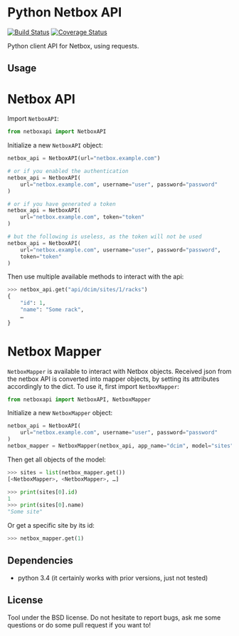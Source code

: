 Python Netbox API
=================

[![Build Status](https://travis-ci.org/Anthony25/python-netboxapi.svg?branch=master)](https://travis-ci.org/Anthony25/python-netboxapi)  [![Coverage Status](https://coveralls.io/repos/github/Anthony25/python-netboxapi/badge.svg?branch=master)](https://coveralls.io/github/Anthony25/python-netboxapi?branch=master)

Python client API for Netbox, using requests.


Usage
-----

Netbox API
==========

Import `NetboxAPI`:

```python
from netboxapi import NetboxAPI
```

Initialize a new `NetboxAPI` object:

```python
netbox_api = NetboxAPI(url="netbox.example.com")

# or if you enabled the authentication
netbox_api = NetboxAPI(
    url="netbox.example.com", username="user", password="password"
)

# or if you have generated a token
netbox_api = NetboxAPI(
    url="netbox.example.com", token="token"
)

# but the following is useless, as the token will not be used
netbox_api = NetboxAPI(
    url="netbox.example.com", username="user", password="password",
    token="token"
)
```

Then use multiple available methods to interact with the api:

```python
>>> netbox_api.get("api/dcim/sites/1/racks")
{
    "id": 1,
    "name": "Some rack",
    …
}
```

Netbox Mapper
=============

`NetboxMapper` is available to interact with Netbox objects. Received json from
the netbox API is converted into mapper objects, by setting its attributes
accordingly to the dict. To use it, first import `NetboxMapper`:

```python
from netboxapi import NetboxAPI, NetboxMapper
```

Initialize a new `NetboxMapper` object:

```python
netbox_api = NetboxAPI(
    url="netbox.example.com", username="user", password="password"
)
netbox_mapper = NetboxMapper(netbox_api, app_name="dcim", model="sites")
```

Then get all objects of the model:

```python
>>> sites = list(netbox_mapper.get())
[<NetboxMapper>, <NetboxMapper>, …]

>>> print(sites[0].id)
1
>>> print(sites[0].name)
"Some site"
```

Or get a specific site by its id:

```python
>>> netbox_mapper.get(1)
```


Dependencies
------------
  * python 3.4 (it certainly works with prior versions, just not tested)


License
-------

Tool under the BSD license. Do not hesitate to report bugs, ask me some
questions or do some pull request if you want to!
